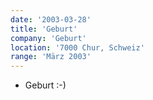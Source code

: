 ```yaml
---
date: '2003-03-28'
title: 'Geburt'
company: 'Geburt'
location: '7000 Chur, Schweiz'
range: 'März 2003'
---
```


- Geburt :-)
